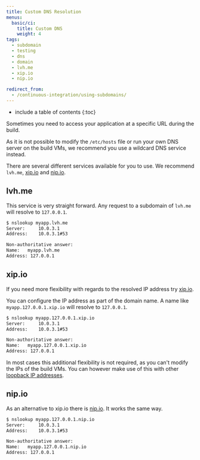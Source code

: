 ```yaml
---
title: Custom DNS Resolution
menus:
  basic/ci:
    title: Custom DNS
    weight: 4
tags:
  - subdomain
  - testing
  - dns
  - domain
  - lvh.me
  - xip.io
  - nip.io

redirect_from:
  - /continuous-integration/using-subdomains/
---
```


* include a table of contents
{:toc}

Sometimes you need to access your application at a specific URL during the build.

As it is not possible to modify the `/etc/hosts` file or run your own DNS server on the build VMs, we recommend you use a wildcard DNS service instead.

There are several different services available for you to use. We recommend `lvh.me`, [xip.io](http://xip.io) and [nip.io](http://nip.io).

## lvh.me

This service is very straight forward. Any request to a subdomain of `lvh.me` will resolve to `127.0.0.1`.

```bash
$ nslookup myapp.lvh.me
Server:		10.0.3.1
Address:	10.0.3.1#53

Non-authoritative answer:
Name:	myapp.lvh.me
Address: 127.0.0.1
```

## xip.io

If you need more flexibility with regards to the resolved IP address try [xip.io](http://xip.io).

You can configure the IP address as part of the domain name. A name like `myapp.127.0.0.1.xip.io` will resolve to `127.0.0.1`.

```bash
$ nslookup myapp.127.0.0.1.xip.io
Server:		10.0.3.1
Address:	10.0.3.1#53

Non-authoritative answer:
Name:	myapp.127.0.0.1.xip.io
Address: 127.0.0.1
```

In most cases this additional flexibility is not required, as you can't modify the IPs of the build VMs. You can however make use of this with other [loopback IP addresses](https://en.wikipedia.org/wiki/Localhost).

## nip.io

As an alternative to xip.io there is [nip.io](http://nip.io). It works the same way.

```bash
$ nslookup myapp.127.0.0.1.nip.io
Server:		10.0.3.1
Address:	10.0.3.1#53

Non-authoritative answer:
Name:	myapp.127.0.0.1.nip.io
Address: 127.0.0.1 
```
